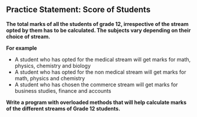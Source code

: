 ## Practice Statement: Score of Students

**The total marks of all the students of grade 12, irrespective of the stream opted by them has to be calculated. The subjects vary depending on their choice of stream.**

**For example**

- A student who has opted for the medical stream will get marks for math, physics, chemistry and biology
- A student who has opted for the non medical stream will get marks for math, physics and chemistry 
- A student who has chosen the commerce stream will get marks for business studies, finance and accounts


**Write a program with overloaded methods that will help calculate marks of the different streams of Grade 12 students.**


